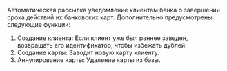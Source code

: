 Автоматическая рассылка уведомление клиентам банка о завершении срока действий их банковских карт.
                      Дополнительно предусмотрены следующие функции: 
1.	Создание клиента: Если клиент уже был раннее заведен, возвращать его идентификатор, чтобы избежать дублей. 
2.	Создание карты: Заводит новую карту клиенту.
3.  Аннулирование карты: Удаление карты из базы.
